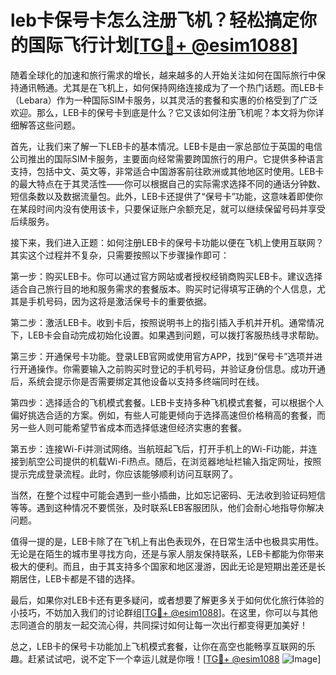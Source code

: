 # leb卡保号卡怎么注册飞机？轻松搞定你的国际飞行计划[[TG💪+ @esim1088](https://t.me/s/esim1088)]

随着全球化的加速和旅行需求的增长，越来越多的人开始关注如何在国际旅行中保持通讯畅通。尤其是在飞机上，如何保持网络连接成为了一个热门话题。而LEB卡（Lebara）作为一种国际SIM卡服务，以其灵活的套餐和实惠的价格受到了广泛欢迎。那么，LEB卡的保号卡到底是什么？它又该如何注册飞机呢？本文将为你详细解答这些问题。

首先，让我们来了解一下LEB卡的基本情况。LEB卡是由一家总部位于英国的电信公司推出的国际SIM卡服务，主要面向经常需要跨国旅行的用户。它提供多种语言支持，包括中文、英文等，非常适合中国游客前往欧洲或其他地区时使用。LEB卡的最大特点在于其灵活性——你可以根据自己的实际需求选择不同的通话分钟数、短信条数以及数据流量包。此外，LEB卡还提供了“保号卡”功能，这意味着即使你在某段时间内没有使用该卡，只要保证账户余额充足，就可以继续保留号码并享受后续服务。

接下来，我们进入正题：如何注册LEB卡的保号卡功能以便在飞机上使用互联网？其实这个过程并不复杂，只需要按照以下步骤操作即可：

第一步：购买LEB卡。你可以通过官方网站或者授权经销商购买LEB卡。建议选择适合自己旅行目的地和服务需求的套餐版本。购买时记得填写正确的个人信息，尤其是手机号码，因为这将是激活保号卡的重要依据。

第二步：激活LEB卡。收到卡后，按照说明书上的指引插入手机并开机。通常情况下，LEB卡会自动完成初始化设置。如果遇到问题，可以拨打客服热线寻求帮助。

第三步：开通保号卡功能。登录LEB官网或使用官方APP，找到“保号卡”选项并进行开通操作。你需要输入之前购买时登记的手机号码，并验证身份信息。成功开通后，系统会提示你是否需要绑定其他设备以支持多终端同时在线。

第四步：选择适合的飞机模式套餐。LEB卡支持多种飞机模式套餐，可以根据个人偏好挑选合适的方案。例如，有些人可能更倾向于选择高速但价格稍高的套餐，而另一些人则可能希望节省成本而选择低速但经济实惠的套餐。

第五步：连接Wi-Fi并测试网络。当航班起飞后，打开手机上的Wi-Fi功能，并连接到航空公司提供的机载Wi-Fi热点。随后，在浏览器地址栏输入指定网址，按照提示完成登录流程。此时，你应该能够顺利访问互联网了。

当然，在整个过程中可能会遇到一些小插曲，比如忘记密码、无法收到验证码短信等等。遇到这种情况不要慌张，及时联系LEB客服团队，他们会耐心地指导你解决问题。

值得一提的是，LEB卡除了在飞机上有出色表现外，在日常生活中也极具实用性。无论是在陌生的城市里寻找方向，还是与家人朋友保持联系，LEB卡都能为你带来极大的便利。而且，由于其支持多个国家和地区漫游，因此无论是短期出差还是长期居住，LEB卡都是不错的选择。

最后，如果你对LEB卡还有更多疑问，或者想要了解更多关于如何优化旅行体验的小技巧，不妨加入我们的讨论群组[[TG💪+ @esim1088](https://t.me/s/esim1088)]。在这里，你可以与其他志同道合的朋友一起交流心得，共同探讨如何让每一次出行都变得更加美好！

总之，LEB卡的保号卡功能加上飞机模式套餐，让你在高空也能畅享互联网的乐趣。赶紧试试吧，说不定下一个幸运儿就是你哦！[[TG💪+ @esim1088](https://t.me/s/esim1088) ![Image](https://i.postimg.cc/4NQfJmqS/Snipaste-2025-05-13-00-14-12.png)]